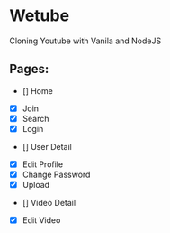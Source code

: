 # Wetube

Cloning Youtube with Vanila and NodeJS

## Pages:

- [] Home
- [x] Join
- [x] Search
- [x] Login
- [] User Detail
- [x] Edit Profile
- [x] Change Password
- [x] Upload
- [] Video Detail
- [x] Edit Video